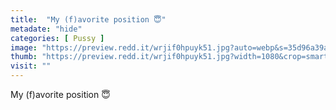 ```yaml
---
title:  "My (f)avorite position 😇"
metadate: "hide"
categories: [ Pussy ]
image: "https://preview.redd.it/wrjif0hpuyk51.jpg?auto=webp&s=35d96a39af3648136a5392fba12454d554135445"
thumb: "https://preview.redd.it/wrjif0hpuyk51.jpg?width=1080&crop=smart&auto=webp&s=ac08c9f0f6205ee6af8a0d9ec372ee78b0c0684d"
visit: ""
---
```

My (f)avorite position 😇
